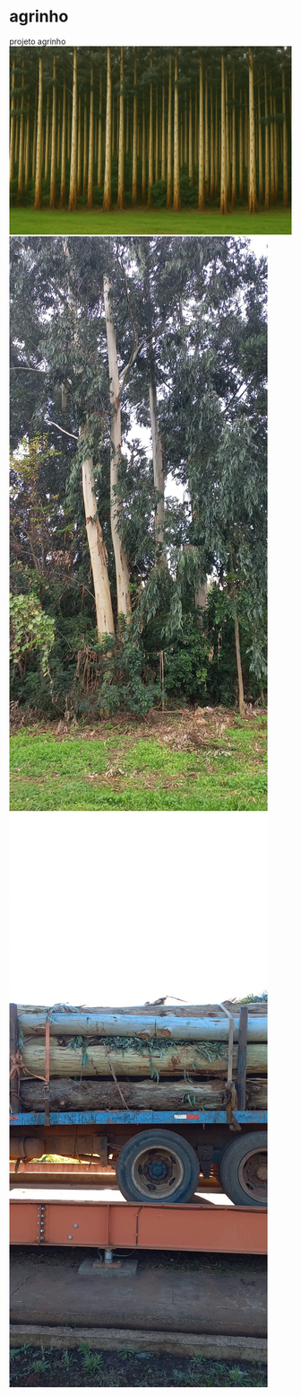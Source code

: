 # agrinho
projeto agrinho
![alt text](Copilot_20250614_210337.png)
![alt text](<WhatsApp Image 2025-06-14 at 20.21.37.jpeg>)
![alt text](<WhatsApp Image 2025-06-14 at 20.21.41.jpeg>)
